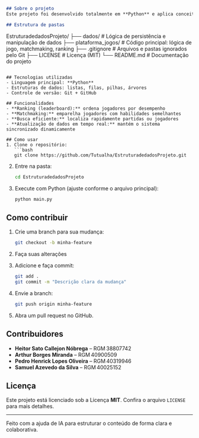 ```markdown
## Sobre o projeto
Este projeto foi desenvolvido totalmente em **Python** e aplica conceitos fundamentais de estruturas de dados (listas, pilhas, filas, árvores etc.) em funcionalidades como ranking de jogadores, busca por partidas e gerenciamento de dados em tempo real.

## Estrutura de pastas
```

EstruturadedadosProjeto/
├── dados/                # Lógica de persistência e manipulação de dados
├── plataforma\_jogos/     # Código principal: lógica de jogo, matchmaking, ranking
├── .gitignore            # Arquivos e pastas ignorados pelo Git
├── LICENSE               # Licença (MIT)
└── README.md             # Documentação do projeto

````

## Tecnologias utilizadas
- Linguagem principal: **Python**
- Estruturas de dados: listas, filas, pilhas, árvores
- Controle de versão: Git + GitHub

## Funcionalidades
- **Ranking (leaderboard):** ordena jogadores por desempenho  
- **Matchmaking:** emparelha jogadores com habilidades semelhantes  
- **Busca eficiente:** localiza rapidamente partidas ou jogadores  
- **Atualização de dados em tempo real:** mantém o sistema sincronizado dinamicamente  

## Como usar
1. Clone o repositório:
   ```bash
   git clone https://github.com/Tutualha/EstruturadedadosProjeto.git
````

2. Entre na pasta:

   ```bash
   cd EstruturadedadosProjeto
   ```
3. Execute com Python (ajuste conforme o arquivo principal):

   ```bash
   python main.py
   ```

## Como contribuir

1. Crie uma branch para sua mudança:

   ```bash
   git checkout -b minha-feature
   ```
2. Faça suas alterações
3. Adicione e faça commit:

   ```bash
   git add .
   git commit -m "Descrição clara da mudança"
   ```
4. Envie a branch:

   ```bash
   git push origin minha-feature
   ```
5. Abra um pull request no GitHub.

## Contribuidores

* **Heitor Sato Callejon Nóbrega** – RGM 38807742
* **Arthur Borges Miranda** – RGM 40900509
* **Pedro Henrick Lopes Oliveira** – RGM 40319946
* **Samuel Azevedo da Silva** – RGM 40025152

## Licença

Este projeto está licenciado sob a Licença **MIT**. Confira o arquivo `LICENSE` para mais detalhes.

---

Feito com a ajuda de IA para estruturar o conteúdo de forma clara e colaborativa.


